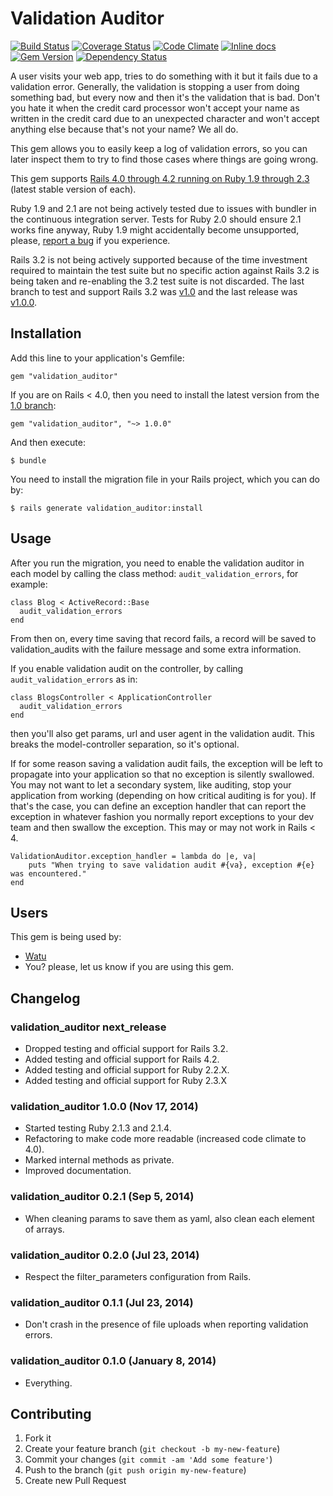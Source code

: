 # Validation Auditor

[![Build Status](https://travis-ci.org/pupeno/validation_auditor.png?branch=master)](https://travis-ci.org/pupeno/validation_auditor)
[![Coverage Status](https://coveralls.io/repos/pupeno/validation_auditor/badge.png?branch=master)](https://coveralls.io/r/pupeno/validation_auditor?branch=master)
[![Code Climate](https://codeclimate.com/github/pupeno/validation_auditor.png)](https://codeclimate.com/github/pupeno/validation_auditor)
[![Inline docs](http://inch-ci.org/github/pupeno/validation_auditor.png?branch=master)](http://inch-ci.org/github/pupeno/validation_auditor)
[![Gem Version](https://badge.fury.io/rb/validation_auditor.png)](http://badge.fury.io/rb/validation_auditor)
[![Dependency Status](https://gemnasium.com/pupeno/validation_auditor.svg)](https://gemnasium.com/pupeno/validation_auditor)

A user visits your web app, tries to do something with it but it fails due to a validation error. Generally, the
validation is stopping a user from doing something bad, but every now and then it's the validation that is bad. Don't
you hate it when the credit card processor won't accept your name as written in the credit card due to an unexpected
character and won't accept anything else because that's not your name? We all do.

This gem allows you to easily keep a log of validation errors, so you can later inspect them to try to find those cases
where things are going wrong.

This gem supports [Rails 4.0 through 4.2 running on Ruby 1.9 through 2.3](https://travis-ci.org/pupeno/validation_auditor)
(latest stable version of each).

Ruby 1.9 and 2.1 are not being actively tested due to issues with bundler in the continuous integration server. Tests
for Ruby 2.0 should ensure 2.1 works fine anyway, Ruby 1.9 might accidentally become unsupported, please, [report a bug](https://github.com/pupeno/validation_auditor/issues)
if you experience.

Rails 3.2 is not being actively supported because of the time investment required to maintain the test suite but no
specific action against Rails 3.2 is being taken and re-enabling the 3.2 test suite is not discarded. The last branch to
test and support Rails 3.2 was [v1.0](https://github.com/pupeno/validation_auditor/tree/v1.0) and the last release was
[v1.0.0](https://github.com/pupeno/validation_auditor/releases/tag/v1.0.0).

## Installation

Add this line to your application's Gemfile:

    gem "validation_auditor"

If you are on Rails < 4.0, then you need to install the latest version from the
[1.0 branch](https://github.com/pupeno/validation_auditor/tree/v1.0):

    gem "validation_auditor", "~> 1.0.0"

And then execute:

    $ bundle

You need to install the migration file in your Rails project, which you can do by:

    $ rails generate validation_auditor:install

## Usage

After you run the migration, you need to enable the validation auditor in each model by calling the class method:
`audit_validation_errors`, for example:

    class Blog < ActiveRecord::Base
      audit_validation_errors
    end

From then on, every time saving that record fails, a record will be saved to validation_audits with the failure message
and some extra information.

If you enable validation audit on the controller, by calling `audit_validation_errors` as in:

    class BlogsController < ApplicationController
      audit_validation_errors
    end

then you'll also get params, url and user agent in the validation audit. This breaks the model-controller separation, so
it's optional.

If for some reason saving a validation audit fails, the exception will be left to propagate into your application so
that no exception is silently swallowed. You may not want to let a secondary system, like auditing, stop your
application from working (depending on how critical auditing is for you). If that's the case, you can define an
exception handler that can report the exception in whatever fashion you normally report exceptions to your dev team and
then swallow the exception. This may or may not work in Rails < 4.

    ValidationAuditor.exception_handler = lambda do |e, va|
        puts "When trying to save validation audit #{va}, exception #{e} was encountered."
    end

## Users

This gem is being used by:

- [Watu](https://watuapp.com)
- You? please, let us know if you are using this gem.

## Changelog

### validation_auditor next_release
- Dropped testing and official support for Rails 3.2.
- Added testing and official support for Rails 4.2.
- Added testing and official support for Ruby 2.2.X.
- Added testing and official support for Ruby 2.3.X

### validation_auditor 1.0.0 (Nov 17, 2014)
- Started testing Ruby 2.1.3 and 2.1.4.
- Refactoring to make code more readable (increased code climate to 4.0).
- Marked internal methods as private.
- Improved documentation.

### validation_auditor 0.2.1 (Sep 5, 2014)
- When cleaning params to save them as yaml, also clean each element of arrays.

### validation_auditor 0.2.0 (Jul 23, 2014)
- Respect the filter_parameters configuration from Rails.

### validation_auditor 0.1.1 (Jul 23, 2014)
- Don't crash in the presence of file uploads when reporting validation errors.

### validation_auditor 0.1.0 (January 8, 2014)
- Everything.

## Contributing

1. Fork it
2. Create your feature branch (`git checkout -b my-new-feature`)
3. Commit your changes (`git commit -am 'Add some feature'`)
4. Push to the branch (`git push origin my-new-feature`)
5. Create new Pull Request
